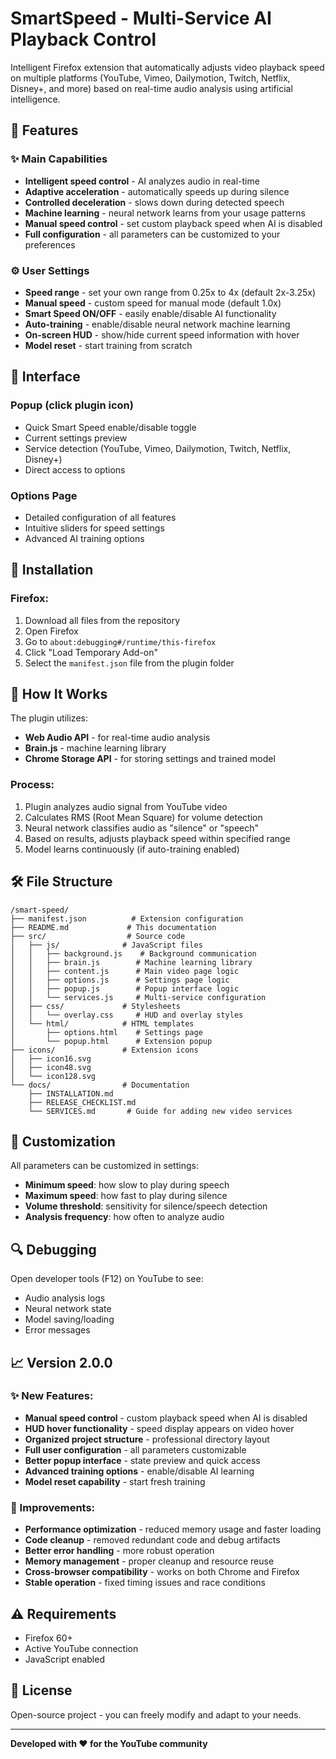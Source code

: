 # SmartSpeed - Multi-Service AI Playback Control

Intelligent Firefox extension that automatically adjusts video playback speed on multiple platforms (YouTube, Vimeo, Dailymotion, Twitch, Netflix, Disney+, and more) based on real-time audio analysis using artificial intelligence.

## 🚀 Features

### ✨ Main Capabilities
- **Intelligent speed control** - AI analyzes audio in real-time
- **Adaptive acceleration** - automatically speeds up during silence
- **Controlled deceleration** - slows down during detected speech
- **Machine learning** - neural network learns from your usage patterns
- **Manual speed control** - set custom playback speed when AI is disabled
- **Full configuration** - all parameters can be customized to your preferences

### ⚙️ User Settings
- **Speed range** - set your own range from 0.25x to 4x (default 2x-3.25x)
- **Manual speed** - custom speed for manual mode (default 1.0x)
- **Smart Speed ON/OFF** - easily enable/disable AI functionality
- **Auto-training** - enable/disable neural network machine learning
- **On-screen HUD** - show/hide current speed information with hover
- **Model reset** - start training from scratch

## 📱 Interface

### Popup (click plugin icon)
- Quick Smart Speed enable/disable toggle
- Current settings preview
- Service detection (YouTube, Vimeo, Dailymotion, Twitch, Netflix, Disney+)
- Direct access to options

### Options Page
- Detailed configuration of all features
- Intuitive sliders for speed settings
- Advanced AI training options

## 🔧 Installation

### Firefox:
1. Download all files from the repository
2. Open Firefox
3. Go to `about:debugging#/runtime/this-firefox`
4. Click "Load Temporary Add-on"
5. Select the `manifest.json` file from the plugin folder

<!-- ### Chrome :
1. Download all files from the repository
2. Open Chrome
3. Go to `chrome://extensions/`
4. Enable "Developer mode" (top right)
5. Click "Load unpacked"
6. Select the project folder containing `manifest.json` -->

## 🎯 How It Works

The plugin utilizes:
- **Web Audio API** - for real-time audio analysis
- **Brain.js** - machine learning library
- **Chrome Storage API** - for storing settings and trained model

### Process:
1. Plugin analyzes audio signal from YouTube video
2. Calculates RMS (Root Mean Square) for volume detection
3. Neural network classifies audio as "silence" or "speech"
4. Based on results, adjusts playback speed within specified range
5. Model learns continuously (if auto-training enabled)

## 🛠️ File Structure

```
/smart-speed/
├── manifest.json          # Extension configuration
├── README.md             # This documentation
├── src/                  # Source code
│   ├── js/              # JavaScript files
│   │   ├── background.js    # Background communication
│   │   ├── brain.js        # Machine learning library
│   │   ├── content.js      # Main video page logic
│   │   ├── options.js      # Settings page logic
│   │   ├── popup.js        # Popup interface logic
│   │   └── services.js     # Multi-service configuration
│   ├── css/             # Stylesheets
│   │   └── overlay.css     # HUD and overlay styles
│   └── html/            # HTML templates
│       ├── options.html    # Settings page
│       └── popup.html      # Extension popup
├── icons/               # Extension icons
│   ├── icon16.svg
│   ├── icon48.svg
│   └── icon128.svg
└── docs/                # Documentation
    ├── INSTALLATION.md
    ├── RELEASE_CHECKLIST.md
    └── SERVICES.md       # Guide for adding new video services
```

## 🎨 Customization

All parameters can be customized in settings:
- **Minimum speed**: how slow to play during speech
- **Maximum speed**: how fast to play during silence  
- **Volume threshold**: sensitivity for silence/speech detection
- **Analysis frequency**: how often to analyze audio

## 🔍 Debugging

Open developer tools (F12) on YouTube to see:
- Audio analysis logs
- Neural network state
- Model saving/loading
- Error messages

## 📈 Version 2.0.0

### ✨ New Features:
- **Manual speed control** - custom playback speed when AI is disabled
- **HUD hover functionality** - speed display appears on video hover
- **Organized project structure** - professional directory layout
- **Full user configuration** - all parameters customizable
- **Better popup interface** - state preview and quick access
- **Advanced training options** - enable/disable AI learning
- **Model reset capability** - start fresh training

### 🚀 Improvements:
- **Performance optimization** - reduced memory usage and faster loading
- **Code cleanup** - removed redundant code and debug artifacts
- **Better error handling** - more robust operation
- **Memory management** - proper cleanup and resource reuse
- **Cross-browser compatibility** - works on both Chrome and Firefox
- **Stable operation** - fixed timing issues and race conditions

## ⚠️ Requirements

- Firefox 60+
- Active YouTube connection
- JavaScript enabled

## 📝 License

Open-source project - you can freely modify and adapt to your needs.

---
**Developed with ❤️ for the YouTube community**
